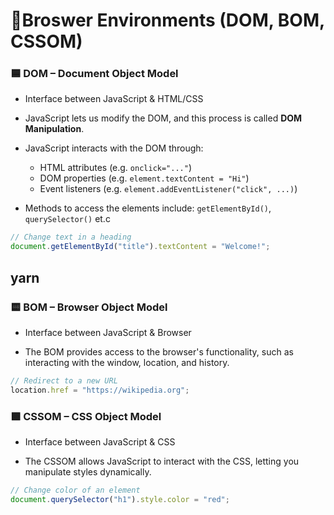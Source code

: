 # 🚀Broswer Environments (DOM, BOM, CSSOM)

### 🟦 DOM – Document Object Model

- Interface between JavaScript & HTML/CSS

- JavaScript lets us modify the DOM, and this process is called **DOM Manipulation**.

- JavaScript interacts with the DOM through:
    * HTML attributes (e.g. `onclick="..."`)
    * DOM properties (e.g. `element.textContent = "Hi"`)
    * Event listeners (e.g. `element.addEventListener("click", ...)`)

- Methods to access the elements include: `getElementById()`, `querySelector()` et.c

```js
// Change text in a heading
document.getElementById("title").textContent = "Welcome!";
```
yarn 
---

### 🟨 BOM – Browser Object Model

- Interface between JavaScript & Browser

- The BOM provides access to the browser's functionality, such as interacting with the window, location, and history.

```js
// Redirect to a new URL
location.href = "https://wikipedia.org";
```

### 🟩 CSSOM – CSS Object Model

-  Interface between JavaScript & CSS

- The CSSOM allows JavaScript to interact with the CSS, letting you manipulate styles dynamically.

```js
// Change color of an element
document.querySelector("h1").style.color = "red";
```
